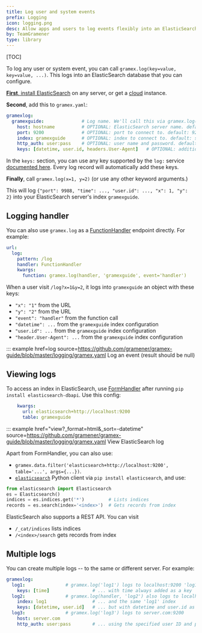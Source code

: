 ```yaml
---
title: Log user and system events
prefix: Logging
icon: logging.png
desc: Allow apps and users to log events flexibly into an ElasticSearch database
by: TeamGramener
type: library
---
```


[TOC]

To log any user or system event, you can call `gramex.log(key=value, key=value, ...)`. This logs
into an ElasticSearch database that you can configure.

[**First**, install ElasticSearch](https://www.elastic.co/guide/en/elasticsearch/reference/current/install-elasticsearch.html)
on any server, or get a [cloud](https://www.elastic.co/cloud/) instance.

**Second**, add this to `gramex.yaml`:

```yaml
gramexlog:
  gramexguide:              # Log name. We'll call this via gramex.log('gramexguide')
    host: hostname          # OPTIONAL: ElasticSearch server name. default: localhost
    port: 9200              # OPTIONAL: port to connect to. default: 9200
    index: gramexguide      # OPTIONAL: index to connect to. default: same as log name
    http_auth: user:pass    # OPTIONAL: user name and password. default: None
    keys: [datetime, user.id, headers.User-Agent]   # OPTIONAL: additional keys. default: None
```

In the `keys:` section, you can use any key supported by the `log:` service
[documented here](../config/#request-logging). Every log record will automatically add these keys.

**Finally**, call `gramex.log(x=1, y=2)` (or use any other keyword arguments.)

This will log `{"port": 9988, "time": ..., "user.id": ..., "x": 1, "y": 2}` into your ElasticSearch
server's index `gramexguide`.

## Logging handler

You can also use `gramex.log` as a [FunctionHandler](../functionhandler/) endpoint directly. For
example:

```yaml
url:
  log:
    pattern: /log
    handler: FunctionHandler
    kwargs:
      function: gramex.log(handler, 'gramexguide', event='handler')
```

When a user visit `/log?x=1&y=2`, it logs into `gramexguide` an object with these keys:

- `"x": "1"` from the URL
- `"y": "2"` from the URL
- `"event": "handler"` from the function call
- `"datetime": ...` from the `gramexguide` index configuration
- `"user.id": ...` from the `gramexguide` index configuration
- `"header.User-Agent": ...` from the `gramexguide` index configuration

::: example href=log source=https://github.com/gramener/gramex-guide/blob/master/logging/gramex.yaml
    Log an event (result should be null)

## Viewing logs

To access an index in ElasticSearch, use [FormHandler](../formhandler/) after running
`pip install elasticsearch-dbapi`. Use this config:

```yaml
    kwargs:
      url: elasticsearch+http://localhost:9200
      table: gramexguide
```

::: example href="view?_format=html&amp;_sort=-datetime" source=https://github.com/gramener/gramex-guide/blob/master/logging/gramex.yaml
    View ElasticSearch log

Apart from FormHandler, you can also use:

- `gramex.data.filter('elasticsearch+http://localhost:9200', table='...', args={...})`.
- [`elasticsearch`](https://elasticsearch-py.readthedocs.io/en/master/) Python client via
`pip install elasticsearch`, and use:

```python
from elasticsearch import Elasticsearch
es = Elasticsearch()
indices = es.indices.get('*')         # Lists indices
records = es.search(index='<index>')  # Gets records from index
```

ElasticSearch also supports a REST API. You can visit

- `/_cat/indices` lists indices
- `/<index>/search` gets records from index


## Multiple logs

You can create multiple logs -- to the same or different server. For example:

```yaml
gramexlog:
  log1:               # gramex.log('log1') logs to localhost:9200 'log1' index
    keys: [time]                # ... with time always added as a key
  log2:               # gramex.log(handler, 'log2') also logs to localhost:9200
    index: log1                 # ... and the same 'log1' index
    keys: [datetime, user.id]   # ... but with datetime and user.id as keys
  log3:               # gramex.log('log3') logs to server.com:9200
    host: server.com
    http_auth: user:pass        # ... using the specified user ID and password
```

